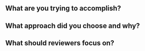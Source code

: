 ## What are you trying to accomplish?

## What approach did you choose and why?

## What should reviewers focus on?
